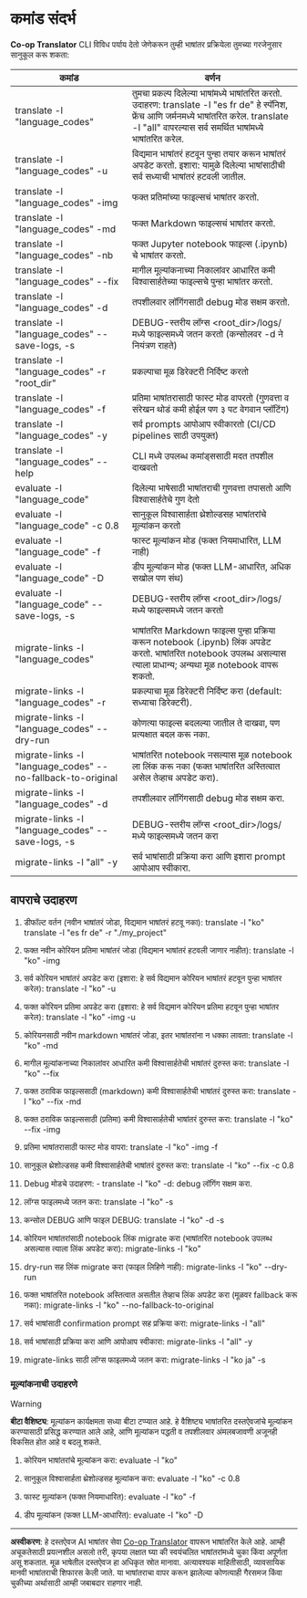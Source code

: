 <!--
CO_OP_TRANSLATOR_METADATA:
{
  "original_hash": "a6cddf5e9648ef0bba0de7eb07e74cf1",
  "translation_date": "2025-10-15T02:49:51+00:00",
  "source_file": "getting_started/command-reference.md",
  "language_code": "mr"
}
-->
# कमांड संदर्भ

**Co-op Translator** CLI विविध पर्याय देतो जेणेकरून तुम्ही भाषांतर प्रक्रियेला तुमच्या गरजेनुसार सानुकूल करू शकता:

कमांड                                       | वर्णन
---------------------------------------------|-------------------------------------------------------------------------------------------------------------------------------------------------------------------------------------------------------
translate -l "language_codes"                | तुमचा प्रकल्प दिलेल्या भाषांमध्ये भाषांतरित करतो. उदाहरण: translate -l "es fr de" हे स्पॅनिश, फ्रेंच आणि जर्मनमध्ये भाषांतरित करेल. translate -l "all" वापरल्यास सर्व समर्थित भाषांमध्ये भाषांतरित करेल.
translate -l "language_codes" -u             | विद्यमान भाषांतरं हटवून पुन्हा तयार करून भाषांतरं अपडेट करतो. इशारा: यामुळे दिलेल्या भाषांसाठीची सर्व सध्याची भाषांतरं हटवली जातील.
translate -l "language_codes" -img           | फक्त प्रतिमांच्या फाइल्सचं भाषांतर करतो.
translate -l "language_codes" -md            | फक्त Markdown फाइल्सचं भाषांतर करतो.
translate -l "language_codes" -nb            | फक्त Jupyter notebook फाइल्स (.ipynb) चे भाषांतर करतो.
translate -l "language_codes" --fix          | मागील मूल्यांकनाच्या निकालांवर आधारित कमी विश्वासार्हतेच्या फाइल्सचे पुन्हा भाषांतर करतो.
translate -l "language_codes" -d             | तपशीलवार लॉगिंगसाठी debug मोड सक्षम करतो.
translate -l "language_codes" --save-logs, -s| DEBUG-स्तरीय लॉग्स <root_dir>/logs/ मध्ये फाइल्समध्ये जतन करतो (कन्सोलवर -d ने नियंत्रण राहते)
translate -l "language_codes" -r "root_dir"  | प्रकल्पाचा मूळ डिरेक्टरी निर्दिष्ट करतो
translate -l "language_codes" -f             | प्रतिमा भाषांतरासाठी फास्ट मोड वापरतो (गुणवत्ता व संरेखन थोडं कमी होईल पण ३ पट वेगवान प्लॉटिंग)
translate -l "language_codes" -y             | सर्व prompts आपोआप स्वीकारतो (CI/CD pipelines साठी उपयुक्त)
translate -l "language_codes" --help         | CLI मध्ये उपलब्ध कमांड्ससाठी मदत तपशील दाखवतो
evaluate -l "language_code"                  | दिलेल्या भाषेसाठी भाषांतराची गुणवत्ता तपासतो आणि विश्वासार्हतेचे गुण देतो
evaluate -l "language_code" -c 0.8           | सानुकूल विश्वासार्हता थ्रेशोल्डसह भाषांतरांचे मूल्यांकन करतो
evaluate -l "language_code" -f               | फास्ट मूल्यांकन मोड (फक्त नियमाधारित, LLM नाही)
evaluate -l "language_code" -D               | डीप मूल्यांकन मोड (फक्त LLM-आधारित, अधिक सखोल पण संथ)
evaluate -l "language_code" --save-logs, -s  | DEBUG-स्तरीय लॉग्स <root_dir>/logs/ मध्ये फाइल्समध्ये जतन करतो
migrate-links -l "language_codes"            | भाषांतरित Markdown फाइल्स पुन्हा प्रक्रिया करून notebook (.ipynb) लिंक अपडेट करतो. भाषांतरित notebook उपलब्ध असल्यास त्याला प्राधान्य; अन्यथा मूळ notebook वापरू शकतो.
migrate-links -l "language_codes" -r         | प्रकल्पाचा मूळ डिरेक्टरी निर्दिष्ट करा (default: सध्याचा डिरेक्टरी).
migrate-links -l "language_codes" --dry-run  | कोणत्या फाइल्स बदलल्या जातील ते दाखवा, पण प्रत्यक्षात बदल करू नका.
migrate-links -l "language_codes" --no-fallback-to-original | भाषांतरित notebook नसल्यास मूळ notebook ला लिंक करू नका (फक्त भाषांतरित अस्तित्वात असेल तेव्हाच अपडेट करा).
migrate-links -l "language_codes" -d         | तपशीलवार लॉगिंगसाठी debug मोड सक्षम करा.
migrate-links -l "language_codes" --save-logs, -s | DEBUG-स्तरीय लॉग्स <root_dir>/logs/ मध्ये फाइल्समध्ये जतन करा
migrate-links -l "all" -y                     | सर्व भाषांसाठी प्रक्रिया करा आणि इशारा prompt आपोआप स्वीकारा.

## वापराचे उदाहरण

  1. डीफॉल्ट वर्तन (नवीन भाषांतरं जोडा, विद्यमान भाषांतरं हटवू नका):   translate -l "ko"    translate -l "es fr de" -r "./my_project"

  2. फक्त नवीन कोरियन प्रतिमा भाषांतरं जोडा (विद्यमान भाषांतरं हटवली जाणार नाहीत):    translate -l "ko" -img

  3. सर्व कोरियन भाषांतरं अपडेट करा (इशारा: हे सर्व विद्यमान कोरियन भाषांतरं हटवून पुन्हा भाषांतर करेल):    translate -l "ko" -u

  4. फक्त कोरियन प्रतिमा अपडेट करा (इशारा: हे सर्व विद्यमान कोरियन प्रतिमा हटवून पुन्हा भाषांतर करेल):    translate -l "ko" -img -u

  5. कोरियनसाठी नवीन markdown भाषांतरं जोडा, इतर भाषांतरांना न धक्का लावता:    translate -l "ko" -md

  6. मागील मूल्यांकनाच्या निकालांवर आधारित कमी विश्वासार्हतेची भाषांतरं दुरुस्त करा: translate -l "ko" --fix

  7. फक्त ठराविक फाइल्ससाठी (markdown) कमी विश्वासार्हतेची भाषांतरं दुरुस्त करा: translate -l "ko" --fix -md

  8. फक्त ठराविक फाइल्ससाठी (प्रतिमा) कमी विश्वासार्हतेची भाषांतरं दुरुस्त करा: translate -l "ko" --fix -img

  9. प्रतिमा भाषांतरासाठी फास्ट मोड वापरा:    translate -l "ko" -img -f

  10. सानुकूल थ्रेशोल्डसह कमी विश्वासार्हतेची भाषांतरं दुरुस्त करा: translate -l "ko" --fix -c 0.8

  11. Debug मोडचे उदाहरण: - translate -l "ko" -d: debug लॉगिंग सक्षम करा.
  12. लॉग्स फाइलमध्ये जतन करा: translate -l "ko" -s
  13. कन्सोल DEBUG आणि फाइल DEBUG: translate -l "ko" -d -s

  14. कोरियन भाषांतरांसाठी notebook लिंक migrate करा (भाषांतरित notebook उपलब्ध असल्यास त्याला लिंक अपडेट करा):    migrate-links -l "ko"

  15. dry-run सह लिंक migrate करा (फाइल लिहिणे नाही):    migrate-links -l "ko" --dry-run

  16. फक्त भाषांतरित notebook अस्तित्वात असतील तेव्हाच लिंक अपडेट करा (मूळवर fallback करू नका):    migrate-links -l "ko" --no-fallback-to-original

  17. सर्व भाषांसाठी confirmation prompt सह प्रक्रिया करा:    migrate-links -l "all"

  18. सर्व भाषांसाठी प्रक्रिया करा आणि आपोआप स्वीकारा:    migrate-links -l "all" -y
  19. migrate-links साठी लॉग्स फाइलमध्ये जतन करा:    migrate-links -l "ko ja" -s

### मूल्यांकनाची उदाहरणे

> [!WARNING]  
> **बीटा वैशिष्ट्य**: मूल्यांकन कार्यक्षमता सध्या बीटा टप्प्यात आहे. हे वैशिष्ट्य भाषांतरित दस्तऐवजांचे मूल्यांकन करण्यासाठी प्रसिद्ध करण्यात आले आहे, आणि मूल्यांकन पद्धती व तपशीलवार अंमलबजावणी अजूनही विकसित होत आहे व बदलू शकते.

  1. कोरियन भाषांतरांचे मूल्यांकन करा: evaluate -l "ko"

  2. सानुकूल विश्वासार्हता थ्रेशोल्डसह मूल्यांकन करा: evaluate -l "ko" -c 0.8

  3. फास्ट मूल्यांकन (फक्त नियमाधारित): evaluate -l "ko" -f

  4. डीप मूल्यांकन (फक्त LLM-आधारित): evaluate -l "ko" -D

---

**अस्वीकरण**:
हे दस्तऐवज AI भाषांतर सेवा [Co-op Translator](https://github.com/Azure/co-op-translator) वापरून भाषांतरित केले आहे. आम्ही अचूकतेसाठी प्रयत्नशील असलो तरी, कृपया लक्षात घ्या की स्वयंचलित भाषांतरांमध्ये चुका किंवा अपूर्णता असू शकतात. मूळ भाषेतील दस्तऐवज हा अधिकृत स्रोत मानावा. अत्यावश्यक माहितीसाठी, व्यावसायिक मानवी भाषांतराची शिफारस केली जाते. या भाषांतराचा वापर करून झालेल्या कोणत्याही गैरसमज किंवा चुकीच्या अर्थासाठी आम्ही जबाबदार राहणार नाही.